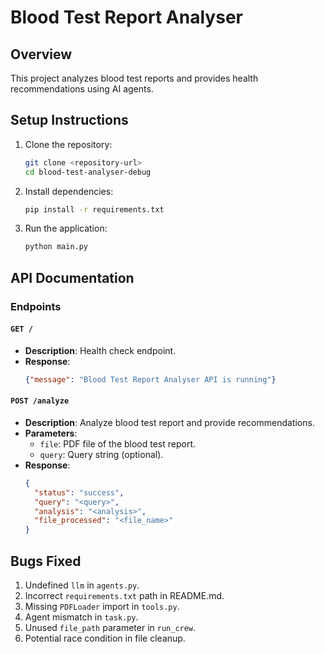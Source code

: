 # Blood Test Report Analyser

## Overview
This project analyzes blood test reports and provides health recommendations using AI agents.

## Setup Instructions

1. Clone the repository:
   ```sh
   git clone <repository-url>
   cd blood-test-analyser-debug
   ```

2. Install dependencies:
   ```sh
   pip install -r requirements.txt
   ```

3. Run the application:
   ```sh
   python main.py
   ```

## API Documentation

### Endpoints

#### `GET /`
- **Description**: Health check endpoint.
- **Response**:
  ```json
  {"message": "Blood Test Report Analyser API is running"}
  ```

#### `POST /analyze`
- **Description**: Analyze blood test report and provide recommendations.
- **Parameters**:
  - `file`: PDF file of the blood test report.
  - `query`: Query string (optional).
- **Response**:
  ```json
  {
    "status": "success",
    "query": "<query>",
    "analysis": "<analysis>",
    "file_processed": "<file_name>"
  }
  ```

## Bugs Fixed
1. Undefined `llm` in `agents.py`.
2. Incorrect `requirements.txt` path in README.md.
3. Missing `PDFLoader` import in `tools.py`.
4. Agent mismatch in `task.py`.
5. Unused `file_path` parameter in `run_crew`.
6. Potential race condition in file cleanup.